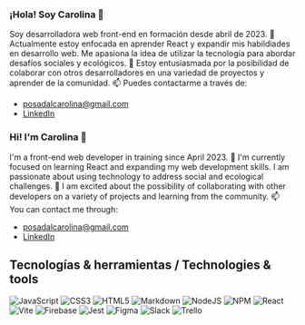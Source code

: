 ### ¡Hola! Soy Carolina 👋
Soy desarrolladora web front-end en formación desde abril de 2023.
🚀 Actualmente estoy enfocada en aprender React y expandir mis habildiades en desarrollo web.
Me apasiona la idea de utilizar la tecnología para abordar desafíos sociales y ecológicos.
🤝 Estoy entusiasmada por la posibilidad de colaborar con otros desarrolladores en una variedad de proyectos y aprender de la comunidad.
📫 Puedes contactarme a través de:
- posadalcarolina@gmail.com
- [LinkedIn](https://www.linkedin.com/in/carolina-posada-lopez/)

### Hi! I'm Carolina 👋
I'm a front-end web developer in training since April 2023.
🚀 I'm currently focused on learning React and expanding my web development skills.
I am passionate about using technology to address social and ecological challenges.
🤝 I am excited about the possibility of collaborating with other developers on a variety of projects and learning from the community.
📫 You can contact me through:
- posadalcarolina@gmail.com
- [LinkedIn](https://www.linkedin.com/in/carolina-posada-lopez/)

## Tecnologías & herramientas / Technologies & tools
![JavaScript](https://img.shields.io/badge/javascript-%23323330.svg?style=for-the-badge&logo=javascript&logoColor=%23F7DF1E)
![CSS3](https://img.shields.io/badge/css3-%231572B6.svg?style=for-the-badge&logo=css3&logoColor=white)
![HTML5](https://img.shields.io/badge/html5-%23E34F26.svg?style=for-the-badge&logo=html5&logoColor=white)
![Markdown](https://img.shields.io/badge/markdown-%23000000.svg?style=for-the-badge&logo=markdown&logoColor=white)
![NodeJS](https://img.shields.io/badge/node.js-6DA55F?style=for-the-badge&logo=node.js&logoColor=white)
![NPM](https://img.shields.io/badge/NPM-%23CB3837.svg?style=for-the-badge&logo=npm&logoColor=white)
![React](https://img.shields.io/badge/react-%2320232a.svg?style=for-the-badge&logo=react&logoColor=%2361DAFB)
![Vite](https://img.shields.io/badge/vite-%23646CFF.svg?style=for-the-badge&logo=vite&logoColor=white)
![Firebase](https://img.shields.io/badge/Firebase-039BE5?style=for-the-badge&logo=Firebase&logoColor=white)
![Jest](https://img.shields.io/badge/-jest-%23C21325?style=for-the-badge&logo=jest&logoColor=white)
![Figma](https://img.shields.io/badge/figma-%23F24E1E.svg?style=for-the-badge&logo=figma&logoColor=white)
![Slack](https://img.shields.io/badge/Slack-4A154B?style=for-the-badge&logo=slack&logoColor=white)
![Trello](https://img.shields.io/badge/Trello-%23026AA7.svg?style=for-the-badge&logo=Trello&logoColor=white)




